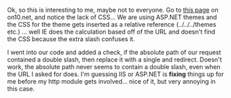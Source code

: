 Ok, so this is interesting to me, maybe not to everyone. Go to [this page](http://on10.net/blogs/theshow//4181) on on10.net, and notice the lack of CSS...  We are using ASP.NET themes and the CSS for the theme gets inserted as a relative reference (../../../themes etc.) ... well IE does the calculation based off of the URL and doesn't find the CSS because the extra slash confuses it.

I went into our code and added a check, if the absolute path of our request contained a double slash, then replace it with a single and redirect. Doesn't work, the absolute path never seems to contain a double slash, even when the URL I asked for does. I'm guessing IIS or ASP.NET is **fixing** things up for me before my http module gets involved... nice of it, but very annoying in this case.